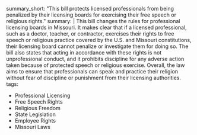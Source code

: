 summary_short: "This bill protects licensed professionals from being penalized by their licensing boards for exercising their free speech or religious rights."
summary: |
  This bill changes the rules for professional licensing boards in Missouri. It makes clear that if a licensed professional, such as a doctor, teacher, or contractor, exercises their rights to free speech or religious practice covered by the U.S. and Missouri constitutions, their licensing board cannot penalize or investigate them for doing so. The bill also states that acting in accordance with these rights is not unprofessional conduct, and it prohibits discipline for any adverse action taken because of protected speech or religious exercise. Overall, the law aims to ensure that professionals can speak and practice their religion without fear of discipline or punishment from their licensing authorities.
tags:
  - Professional Licensing
  - Free Speech Rights
  - Religious Freedom
  - State Legislation
  - Employee Rights
  - Missouri Laws
